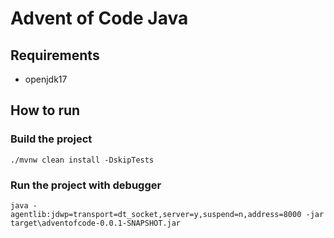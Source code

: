 # Advent of Code Java

## Requirements

- openjdk17

## How to run

### Build the project

```shell
./mvnw clean install -DskipTests
```

### Run the project with debugger

```shell
java -agentlib:jdwp=transport=dt_socket,server=y,suspend=n,address=8000 -jar target\adventofcode-0.0.1-SNAPSHOT.jar
```
